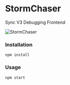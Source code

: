 # StormChaser

Sync V3 Debugging Frontend

![StormChaser](http://i.imgur.com/rZVXLgS.jpg)

### Installation

`npm install`

### Usage

`npm start`
